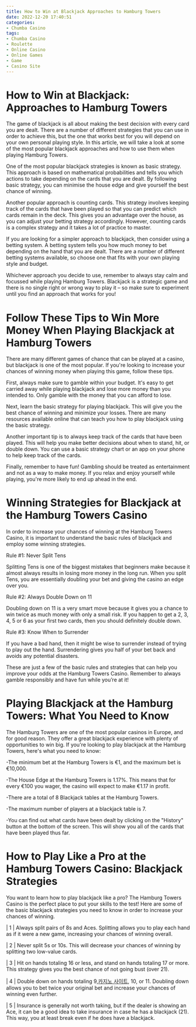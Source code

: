 ```yaml
---
title: How to Win at Blackjack Approaches to Hamburg Towers
date: 2022-12-20 17:40:51
categories:
- Chumba Casino
tags:
- Chumba Casino
- Roulette
- Online Casino
- Online Games
- Game
- Casino Site
---
```



#  How to Win at Blackjack: Approaches to Hamburg Towers

The game of blackjack is all about making the best decision with every card you are dealt. There are a number of different strategies that you can use in order to achieve this, but the one that works best for you will depend on your own personal playing style. In this article, we will take a look at some of the most popular blackjack approaches and how to use them when playing Hamburg Towers.

One of the most popular blackjack strategies is known as basic strategy. This approach is based on mathematical probabilities and tells you which actions to take depending on the cards that you are dealt. By following basic strategy, you can minimise the house edge and give yourself the best chance of winning.

Another popular approach is counting cards. This strategy involves keeping track of the cards that have been played so that you can predict which cards remain in the deck. This gives you an advantage over the house, as you can adjust your betting strategy accordingly. However, counting cards is a complex strategy and it takes a lot of practice to master.

If you are looking for a simpler approach to blackjack, then consider using a betting system. A betting system tells you how much money to bet depending on the hand that you are dealt. There are a number of different betting systems available, so choose one that fits with your own playing style and budget.

Whichever approach you decide to use, remember to always stay calm and focussed while playing Hamburg Towers. Blackjack is a strategic game and there is no single right or wrong way to play it – so make sure to experiment until you find an approach that works for you!

#  Follow These Tips to Win More Money When Playing Blackjack at Hamburg Towers

There are many different games of chance that can be played at a casino, but blackjack is one of the most popular. If you're looking to increase your chances of winning money when playing this game, follow these tips.

First, always make sure to gamble within your budget. It's easy to get carried away while playing blackjack and lose more money than you intended to. Only gamble with the money that you can afford to lose.

Next, learn the basic strategy for playing blackjack. This will give you the best chance of winning and minimize your losses. There are many resources available online that can teach you how to play blackjack using the basic strategy.

Another important tip is to always keep track of the cards that have been played. This will help you make better decisions about when to stand, hit, or double down. You can use a basic strategy chart or an app on your phone to help keep track of the cards.

Finally, remember to have fun! Gambling should be treated as entertainment and not as a way to make money. If you relax and enjoy yourself while playing, you're more likely to end up ahead in the end.

#  Winning Strategies for Blackjack at the Hamburg Towers Casino

In order to increase your chances of winning at the Hamburg Towers Casino, it is important to understand the basic rules of blackjack and employ some winning strategies.

Rule #1: Never Split Tens

Splitting Tens is one of the biggest mistakes that beginners make because it almost always results in losing more money in the long run. When you split Tens, you are essentially doubling your bet and giving the casino an edge over you.

Rule #2: Always Double Down on 11

Doubling down on 11 is a very smart move because it gives you a chance to win twice as much money with only a small risk. If you happen to get a 2, 3, 4, 5 or 6 as your first two cards, then you should definitely double down.

Rule #3: Know When to Surrender

If you have a bad hand, then it might be wise to surrender instead of trying to play out the hand. Surrendering gives you half of your bet back and avoids any potential disasters.

These are just a few of the basic rules and strategies that can help you improve your odds at the Hamburg Towers Casino. Remember to always gamble responsibly and have fun while you’re at it!

#  Playing Blackjack at the Hamburg Towers: What You Need to Know

The Hamburg Towers are one of the most popular casinos in Europe, and for good reason. They offer a great blackjack experience with plenty of opportunities to win big. If you're looking to play blackjack at the Hamburg Towers, here's what you need to know:

-The minimum bet at the Hamburg Towers is €1, and the maximum bet is €10,000.

-The House Edge at the Hamburg Towers is 1.17%. This means that for every €100 you wager, the casino will expect to make €1.17 in profit.

-There are a total of 8 Blackjack tables at the Hamburg Towers.

-The maximum number of players at a blackjack table is 7.

-You can find out what cards have been dealt by clicking on the "History" button at the bottom of the screen. This will show you all of the cards that have been played thus far.

#  How to Play Like a Pro at the Hamburg Towers Casino: Blackjack Strategies

You want to learn how to play blackjack like a pro? The Hamburg Towers Casino is the perfect place to put your skills to the test! Here are some of the basic blackjack strategies you need to know in order to increase your chances of winning.

| 1 | Always split pairs of 8s and Aces. Splitting allows you to play each hand as if it were a new game, increasing your chances of winning overall.

| 2 | Never split 5s or 10s. This will decrease your chances of winning by splitting two low-value cards.

| 3 | Hit on hands totaling 16 or less, and stand on hands totaling 17 or more. This strategy gives you the best chance of not going bust (over 21).

| 4 | Double down on hands totaling 9,[카지노 사이트](https://choegocasino.com/), 10, or 11. Doubling down allows you to bet twice your original bet and increase your chances of winning even further.

| 5 | Insurance is generally not worth taking, but if the dealer is showing an Ace, it can be a good idea to take insurance in case he has a blackjack (21). This way, you at least break even if he does have a blackjack.